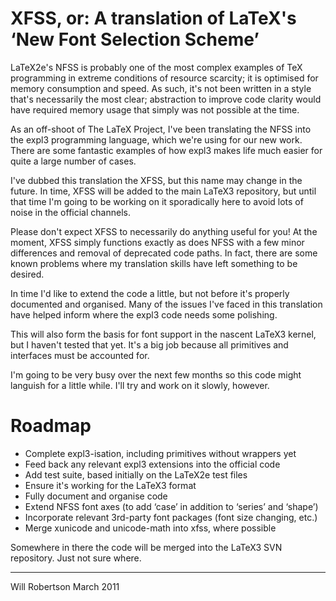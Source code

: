 
XFSS, or: A translation of LaTeX's ‘New Font Selection Scheme’
==============================================================

LaTeX2e's NFSS is probably one of the most complex examples of TeX
programming in extreme conditions of resource scarcity; it is optimised
for memory consumption and speed. As such, it's not been written in a style
that's necessarily the most clear; abstraction to improve code clarity
would have required memory usage that simply was not possible at the time.

As an off-shoot of The LaTeX Project, I've been translating the NFSS into
the expl3 programming language, which we're using for our new work.
There are some fantastic examples of how expl3 makes life much easier for
quite a large number of cases.

I've dubbed this translation the XFSS, but this name may change in the future.
In time, XFSS will be added to the main LaTeX3 repository, but until that time
I'm going to be working on it sporadically here to avoid lots of noise in
the official channels.

Please don't expect XFSS to necessarily do anything useful for you!
At the moment, XFSS simply functions exactly as does NFSS with a few minor
differences and removal of deprecated code paths.
In fact, there are some known problems where my translation skills have left
something to be desired.

In time I'd like to extend the code a little, but not before it's properly
documented and organised. Many of the issues I've faced in this translation
have helped inform where the expl3 code needs some polishing.

This will also form the basis for font support in the nascent LaTeX3 kernel,
but I haven't tested that yet. It's a big job because all primitives and
interfaces must be accounted for.

I'm going to be very busy over the next few months so this code might languish
for a little while. I'll try and work on it slowly, however.

Roadmap
=======

 * Complete expl3-isation, including primitives without wrappers yet
 * Feed back any relevant expl3 extensions into the official code
 * Add test suite, based initially on the LaTeX2e test files
 * Ensure it's working for the LaTeX3 format
 * Fully document and organise code
 * Extend NFSS font axes (to add ‘case’ in addition to ‘series’ and ‘shape’)
 * Incorporate relevant 3rd-party font packages (font size changing, etc.)
 * Merge xunicode and unicode-math into xfss, where possible

Somewhere in there the code will be merged into the LaTeX3 SVN repository.
Just not sure where.

--------------
Will Robertson
March 2011

